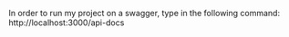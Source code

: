 In order to run my project on a swagger, type in the following command:
http://localhost:3000/api-docs

